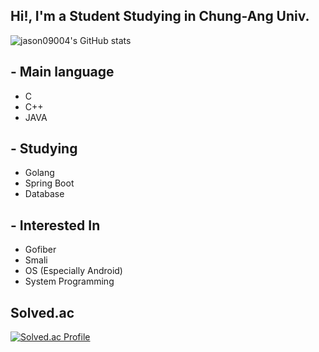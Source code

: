 ## Hi!, I'm a Student Studying in Chung-Ang Univ.    
![jason09004's GitHub stats](https://github-readme-stats.vercel.app/api?username=jason0904&show_icons=true&theme=onedark)

## - Main language
- C
- C++
- JAVA

## - Studying
- Golang
- Spring Boot
- Database

## - Interested In
- Gofiber
- Smali
- OS (Especially Android)
- System Programming

## Solved.ac
[![Solved.ac Profile](http://mazassumnida.wtf/api/generate_badge?boj=jason0904)](https://solved.ac/jason0904)



<!--
**jason0904/jason0904** is a ✨ _special_ ✨ repository because its `README.md` (this file) appears on your GitHub profile.

Here are some ideas to get you started:

- 🔭 I’m currently working on ...
- 🌱 I’m currently learning ...
- 👯 I’m looking to collaborate on ...
- 🤔 I’m looking for help with ...
- 💬 Ask me about ...
- 📫 How to reach me: ...
- 😄 Pronouns: ...
- ⚡ Fun fact: ...
-->
